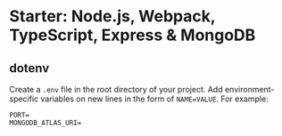 # Starter: Node.js, Webpack, TypeScript, Express & MongoDB

## dotenv

Create a `.env` file in the root directory of your project. Add
environment-specific variables on new lines in the form of `NAME=VALUE`.
For example:

```dosini
PORT=
MONGODB_ATLAS_URI=
```
